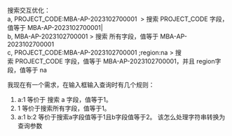 搜索交互优化：  
a, PROJECT_CODE:MBA-AP-2023102700001  > 搜索 PROJECT_CODE 字段，值等于 MBA-AP-2023102700001|  
b, MBA-AP-2023102700001 > 搜索 所有字段，值等于 MBA-AP-2023102700001  
c, PROJECT_CODE:MBA-AP-2023102700001 ;region:na > 搜索 PROJECT_CODE 字段，值等于 MBA-AP-2023102700001，并且 region字段，值等于 na


我现在有一个需求，在输入框输入查询时有几个规则：
1. a:1 等价于 搜索 a 字段，值等于1。
2. 1 等价于搜索所有字段，值等于1。
3. a:1 b:2 等价于搜索a字段值等于1且b字段值等于2。
该怎么处理字符串转换为查询参数